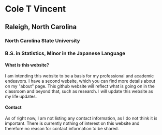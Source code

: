 # Cole T Vincent
## Raleigh, North Carolina
### North Carolina State University
### B.S. in Statistics, Minor in the Japanese Language 

#### What is this website?

I am intending this website to be a basis for my professional and academic endeavors. I have a second website, which you can find more details about on my "about" page. This github website will reflect what is going on in the classroom and beyond that, such as research. I will update this website as my life updates. 

#### Contact

As of right now, I am not listing any contact information, as I do not think it is important. There is currently nothing of interest on this website and therefore no reason for contact information to be shared.
